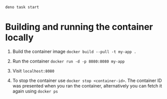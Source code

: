 ```
deno task start
```

# Building and running the container locally

1. Build the container image `docker build --pull -t my-app .`

2. Run the container `docker run -d -p 8080:8080 my-app`

3. Visit `localhost:8080`

4. To stop the container use `docker stop <container-id>`. The container ID was presented when you ran the container, alternatively you can fetch it again using `docker ps`
